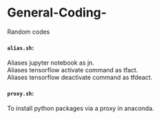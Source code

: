 # General-Coding-
Random codes 
#### `alias.sh`:
Aliases jupyter notebook as jn.<br/>
Aliases tensorflow activate command as tfact.<br/>
Aliases tensorflow deactivate command as tfdeact.<br/>

#### `proxy.sh`:
To install python packages via a proxy in anaconda.
